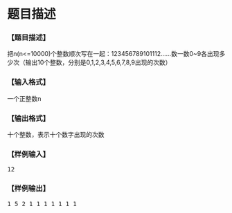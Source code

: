 # 题目描述


<h3>
【题目描述】
</h3>
<p>
把n(n&lt;=10000)个整数顺次写在一起：123456789101112......数一数0~9各出现多少次（输出10个整数，分别是0,1,2,3,4,5,6,7,8,9出现的次数）
</p>
<h3>
【输入格式】
</h3>
一个正整数n
<h3>
【输出格式】
</h3>
<p>
十个整数，表示十个数字出现的次数
</p>
<h3>
【样例输入】
</h3>
<pre>12
</pre>
<h3>
【样例输出】
</h3>
<pre>1 5 2 1 1 1 1 1 1 1</pre>

